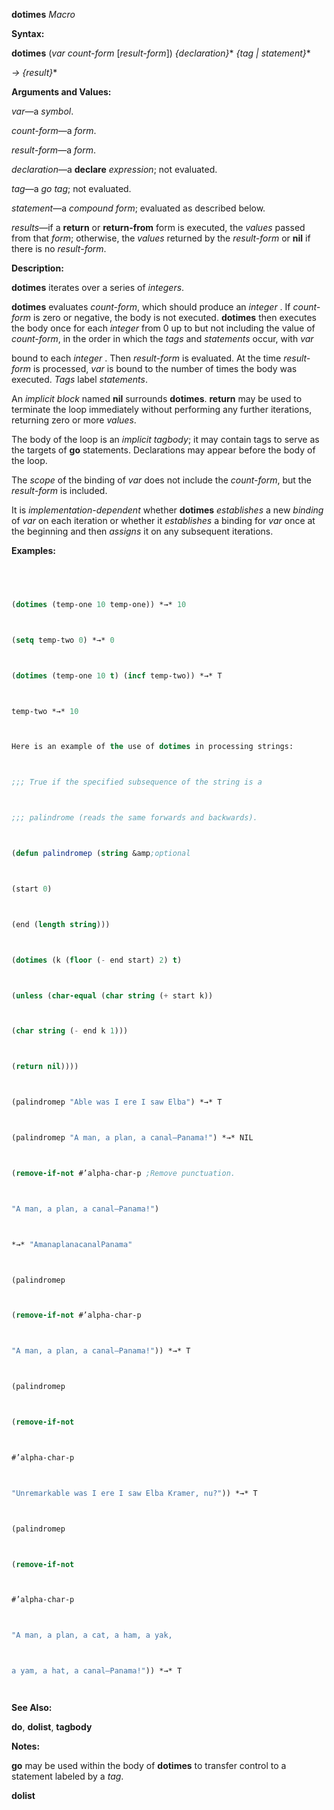 **dotimes** *Macro* 



**Syntax:** 



**dotimes** (*var count-form* [*result-form*]) *\{declaration\}*\* *\{tag | statement\}*\* 



*→ \{result\}*\* 



**Arguments and Values:** 



*var*—a *symbol*. 



*count-form*—a *form*. 



*result-form*—a *form*. 



*declaration*—a **declare** *expression*; not evaluated. 



*tag*—a *go tag*; not evaluated. 



*statement*—a *compound form*; evaluated as described below. 



*results*—if a **return** or **return-from** form is executed, the *values* passed from that *form*; otherwise, the *values* returned by the *result-form* or **nil** if there is no *result-form*. 



**Description:** 



**dotimes** iterates over a series of *integers*. 



**dotimes** evaluates *count-form*, which should produce an *integer* . If *count-form* is zero or negative, the body is not executed. **dotimes** then executes the body once for each *integer* from 0 up to but not including the value of *count-form*, in the order in which the *tags* and *statements* occur, with *var* 



bound to each *integer* . Then *result-form* is evaluated. At the time *result-form* is processed, *var* is bound to the number of times the body was executed. *Tags* label *statements*. 



An *implicit block* named **nil** surrounds **dotimes**. **return** may be used to terminate the loop immediately without performing any further iterations, returning zero or more *values*. 



The body of the loop is an *implicit tagbody*; it may contain tags to serve as the targets of **go** statements. Declarations may appear before the body of the loop. 



The *scope* of the binding of *var* does not include the *count-form*, but the *result-form* is included. 



It is *implementation-dependent* whether **dotimes** *establishes* a new *binding* of *var* on each iteration or whether it *establishes* a binding for *var* once at the beginning and then *assigns* it on any subsequent iterations. 







 



 



**Examples:**
```lisp
 



(dotimes (temp-one 10 temp-one)) *→* 10 



(setq temp-two 0) *→* 0 



(dotimes (temp-one 10 t) (incf temp-two)) *→* T 



temp-two *→* 10 



Here is an example of the use of dotimes in processing strings: 



;;; True if the specified subsequence of the string is a 



;;; palindrome (reads the same forwards and backwards). 



(defun palindromep (string &amp;optional 



(start 0) 



(end (length string))) 



(dotimes (k (floor (- end start) 2) t) 



(unless (char-equal (char string (+ start k)) 



(char string (- end k 1))) 



(return nil)))) 



(palindromep "Able was I ere I saw Elba") *→* T 



(palindromep "A man, a plan, a canal–Panama!") *→* NIL 



(remove-if-not #’alpha-char-p ;Remove punctuation. 



"A man, a plan, a canal–Panama!") 



*→* "AmanaplanacanalPanama" 



(palindromep 



(remove-if-not #’alpha-char-p 



"A man, a plan, a canal–Panama!")) *→* T 



(palindromep 



(remove-if-not 



#’alpha-char-p 



"Unremarkable was I ere I saw Elba Kramer, nu?")) *→* T 



(palindromep 



(remove-if-not 



#’alpha-char-p 



"A man, a plan, a cat, a ham, a yak, 



a yam, a hat, a canal–Panama!")) *→* T 




```
**See Also:** 



**do**, **dolist**, **tagbody** 



**Notes:** 



**go** may be used within the body of **dotimes** to transfer control to a statement labeled by a *tag*. 



 



 



**dolist** 



